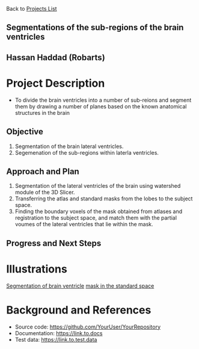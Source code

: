 Back to [Projects List](../../README.md#ProjectsList)

## Segmentations of the sub-regions of the brain ventricles

## Hassan Haddad (Robarts)

# Project Description
* To divide the brain ventricles into a number of sub-reions and segment them by drawing a number of planes based on the known anatomical structures in the brain

## Objective
1. Segmentation of the brain lateral ventricles.
2. Segemenation of the sub-regions within laterla ventricles.

## Approach and Plan

1. Segmentation of the lateral ventricles of the brain using watershed module of the 3D Slicer.
2. Transferring the atlas and standard masks from the lobes to the subject space.
3. Finding the boundary voxels of the mask obtained from atlases and registration to the subject space, and match them with the partial voumes of the lateral ventricles that lie within the mask.

## Progress and Next Steps

<!--Describe progress and next steps in a few bullet points as you are making progress.-->

# Illustrations

<!--Add pictures and links to videos that demonstrate what has been accomplished.-->

[Segmentation of brain ventricle](Untitled.png)
[mask in the standard space](Untitled2.png)

<!--![Some more images](Example2.jpg)-->

# Background and References

<!--Use this space for information that may help people better understand your project, like links to papers, source code, or data.-->

- Source code: https://github.com/YourUser/YourRepository
- Documentation: https://link.to.docs
- Test data: https://link.to.test.data
